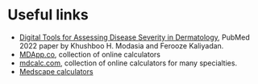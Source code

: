 # Useful links

- [Digital Tools for Assessing Disease Severity in Dermatology](https://www.ncbi.nlm.nih.gov/pmc/articles/PMC8917499/), 
  PubMed 2022 paper by Khushboo H. Modasia and Ferooze Kaliyadan.
- [MDApp.co](https://www.mdapp.co/), collection of online calculators 
- [mdcalc.com](https://www.mdcalc.com/), collection of online calculators 
  for many specialties.
- [Medscape calculators](https://reference.medscape.com/guide/medical-calculators)

